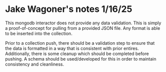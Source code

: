 # Jake Wagoner's notes 1/16/25

This mongodb interactor does not provide any data validation. This is simply a proof-of-concept for pulling from a provided JSON file. Any format is able to be inserted into the collection.

Prior to a collection push, there should be a validation step to ensure that the data is formatted in a way that is consistent with prior entires. Additionally, there is some cleanup which should be completed before pushing. A schema should be used/developed for this in order to maintain consistency and cleanliness.